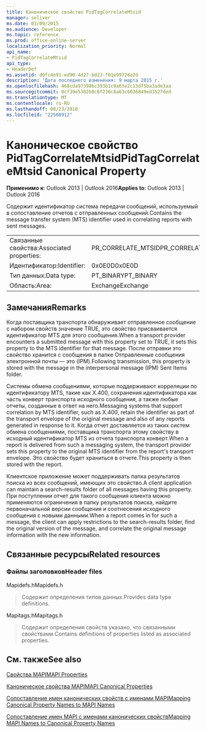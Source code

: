 ```yaml
---
title: Каноническое свойство PidTagCorrelateMtsid
manager: soliver
ms.date: 03/09/2015
ms.audience: Developer
ms.topic: reference
ms.prod: office-online-server
localization_priority: Normal
api_name:
- PidTagCorrelateMtsid
api_type:
- HeaderDef
ms.assetid: d0fc4e91-ed90-4d27-bd23-f01e99728e2d
description: 'Дата последнего изменения: 9 марта 2015 г.'
ms.openlocfilehash: 468cda97398bc393b1c0a65e2c13df5ba3ade3aa
ms.sourcegitcommit: 0cf39e5382b8c6f236c8a63c6036849ed3527ded
ms.translationtype: MT
ms.contentlocale: ru-RU
ms.lasthandoff: 08/23/2018
ms.locfileid: "22568912"
---
```

# <a name="pidtagcorrelatemtsid-canonical-property"></a><span data-ttu-id="f4d0b-103">Каноническое свойство PidTagCorrelateMtsid</span><span class="sxs-lookup"><span data-stu-id="f4d0b-103">PidTagCorrelateMtsid Canonical Property</span></span>

  
  
<span data-ttu-id="f4d0b-104">**Применимо к**: Outlook 2013 | Outlook 2016</span><span class="sxs-lookup"><span data-stu-id="f4d0b-104">**Applies to**: Outlook 2013 | Outlook 2016</span></span> 
  
<span data-ttu-id="f4d0b-105">Содержит идентификатор система передачи сообщений, используемый в сопоставление отчетов с отправленных сообщений.</span><span class="sxs-lookup"><span data-stu-id="f4d0b-105">Contains the message transfer system (MTS) identifier used in correlating reports with sent messages.</span></span>
  
|||
|:-----|:-----|
|<span data-ttu-id="f4d0b-106">Связанные свойства:</span><span class="sxs-lookup"><span data-stu-id="f4d0b-106">Associated properties:</span></span>  <br/> |<span data-ttu-id="f4d0b-107">PR_CORRELATE_MTSID</span><span class="sxs-lookup"><span data-stu-id="f4d0b-107">PR_CORRELATE_MTSID</span></span>  <br/> |
|<span data-ttu-id="f4d0b-108">Идентификатор:</span><span class="sxs-lookup"><span data-stu-id="f4d0b-108">Identifier:</span></span>  <br/> |<span data-ttu-id="f4d0b-109">0x0E0D</span><span class="sxs-lookup"><span data-stu-id="f4d0b-109">0x0E0D</span></span>  <br/> |
|<span data-ttu-id="f4d0b-110">Тип данных:</span><span class="sxs-lookup"><span data-stu-id="f4d0b-110">Data type:</span></span>  <br/> |<span data-ttu-id="f4d0b-111">PT_BINARY</span><span class="sxs-lookup"><span data-stu-id="f4d0b-111">PT_BINARY</span></span>  <br/> |
|<span data-ttu-id="f4d0b-112">Область:</span><span class="sxs-lookup"><span data-stu-id="f4d0b-112">Area:</span></span>  <br/> |<span data-ttu-id="f4d0b-113">Exchange</span><span class="sxs-lookup"><span data-stu-id="f4d0b-113">Exchange</span></span>  <br/> |
   
## <a name="remarks"></a><span data-ttu-id="f4d0b-114">Замечания</span><span class="sxs-lookup"><span data-stu-id="f4d0b-114">Remarks</span></span>

<span data-ttu-id="f4d0b-115">Когда поставщика транспорта обнаруживает отправленное сообщение с набором свойств значение TRUE, это свойство присваивается идентификатор MTS для этого сообщения.</span><span class="sxs-lookup"><span data-stu-id="f4d0b-115">When a transport provider encounters a submitted message with this property set to TRUE, it sets this property to the MTS identifier for that message.</span></span> <span data-ttu-id="f4d0b-116">После отправки это свойство хранится с сообщения в папке Отправленные сообщения электронной почты — это (IPM).</span><span class="sxs-lookup"><span data-stu-id="f4d0b-116">Following transmission, this property is stored with the message in the interpersonal message (IPM) Sent Items folder.</span></span>
  
<span data-ttu-id="f4d0b-117">Системы обмена сообщениями, которые поддерживают корреляции по идентификатору MTS, такие как X.400, сохранения идентификатора как часть конверт транспорта исходного сообщения, а также любые отчеты, созданные в ответ на него.</span><span class="sxs-lookup"><span data-stu-id="f4d0b-117">Messaging systems that support correlation by MTS identifier, such as X.400, retain the identifier as part of the transport envelope of the original message and also of any reports generated in response to it.</span></span> <span data-ttu-id="f4d0b-118">Когда отчет доставляется из таких систем обмена сообщениями, поставщика транспорта этому свойству в исходный идентификатор MTS из отчета транспорта конверт.</span><span class="sxs-lookup"><span data-stu-id="f4d0b-118">When a report is delivered from such a messaging system, the transport provider sets this property to the original MTS identifier from the report's transport envelope.</span></span> <span data-ttu-id="f4d0b-119">Это свойство будет храниться в отчете.</span><span class="sxs-lookup"><span data-stu-id="f4d0b-119">This property is then stored with the report.</span></span>
  
<span data-ttu-id="f4d0b-120">Клиентское приложение может поддерживать папка результатов поиска из всех сообщений, имеющих это свойство.</span><span class="sxs-lookup"><span data-stu-id="f4d0b-120">A client application can maintain a search-results folder of all messages having this property.</span></span> <span data-ttu-id="f4d0b-121">При поступлении отчет для такого сообщения клиента можно применяются ограничения в папку результатов поиска, найдите первоначальной версии сообщения и соотнесения исходного сообщения с новыми данными.</span><span class="sxs-lookup"><span data-stu-id="f4d0b-121">When a report comes in for such a message, the client can apply restrictions to the search-results folder, find the original version of the message, and correlate the original message information with the new information.</span></span>
  
## <a name="related-resources"></a><span data-ttu-id="f4d0b-122">Связанные ресурсы</span><span class="sxs-lookup"><span data-stu-id="f4d0b-122">Related resources</span></span>

### <a name="header-files"></a><span data-ttu-id="f4d0b-123">Файлы заголовков</span><span class="sxs-lookup"><span data-stu-id="f4d0b-123">Header files</span></span>

<span data-ttu-id="f4d0b-124">Mapidefs.h</span><span class="sxs-lookup"><span data-stu-id="f4d0b-124">Mapidefs.h</span></span>
  
> <span data-ttu-id="f4d0b-125">Содержит определения типов данных.</span><span class="sxs-lookup"><span data-stu-id="f4d0b-125">Provides data type definitions.</span></span>
    
<span data-ttu-id="f4d0b-126">Mapitags.h</span><span class="sxs-lookup"><span data-stu-id="f4d0b-126">Mapitags.h</span></span>
  
> <span data-ttu-id="f4d0b-127">Содержит определения свойств указано, что связанными свойствами.</span><span class="sxs-lookup"><span data-stu-id="f4d0b-127">Contains definitions of properties listed as associated properties.</span></span>
    
## <a name="see-also"></a><span data-ttu-id="f4d0b-128">См. также</span><span class="sxs-lookup"><span data-stu-id="f4d0b-128">See also</span></span>



[<span data-ttu-id="f4d0b-129">Свойства MAPI</span><span class="sxs-lookup"><span data-stu-id="f4d0b-129">MAPI Properties</span></span>](mapi-properties.md)
  
[<span data-ttu-id="f4d0b-130">Каноническое свойства MAPI</span><span class="sxs-lookup"><span data-stu-id="f4d0b-130">MAPI Canonical Properties</span></span>](mapi-canonical-properties.md)
  
[<span data-ttu-id="f4d0b-131">Сопоставление имен канонических свойств с именами MAPI</span><span class="sxs-lookup"><span data-stu-id="f4d0b-131">Mapping Canonical Property Names to MAPI Names</span></span>](mapping-canonical-property-names-to-mapi-names.md)
  
[<span data-ttu-id="f4d0b-132">Сопоставление имен MAPI с именами канонических свойств</span><span class="sxs-lookup"><span data-stu-id="f4d0b-132">Mapping MAPI Names to Canonical Property Names</span></span>](mapping-mapi-names-to-canonical-property-names.md)

